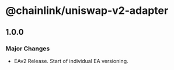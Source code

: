 # @chainlink/uniswap-v2-adapter

## 1.0.0

### Major Changes

- EAv2 Release. Start of individual EA versioning.

